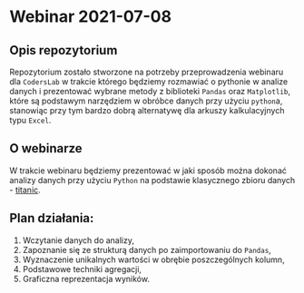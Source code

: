 # Webinar 2021-07-08

## Opis repozytorium

Repozytorium zostało stworzone na potrzeby przeprowadzenia webinaru dla `CodersLab` w trakcie którego będziemy rozmawiać o pythonie w analize danych i prezentować wybrane metody z biblioteki `Pandas` oraz `Matplotlib`, które są podstawym narzędziem w obróbce danych przy użyciu `python`a, stanowiąc przy tym bardzo dobrą alternatywę dla arkuszy kalkulacyjnych typu `Excel`. 

## O webinarze

W trakcie webinaru będziemy prezentować w jaki sposób można dokonać analizy danych przy użyciu `Python` na podstawie klasycznego zbioru danych - [titanic](https://www.kaggle.com/c/titanic).

## Plan działania:
1. Wczytanie danych do analizy,
1. Zapoznanie się ze strukturą danych po zaimportowaniu do `Pandas`,
1. Wyznaczenie unikalnych wartości w obrębie poszczególnych kolumn,
1. Podstawowe techniki agregacji,
1. Graficzna reprezentacja wyników.

